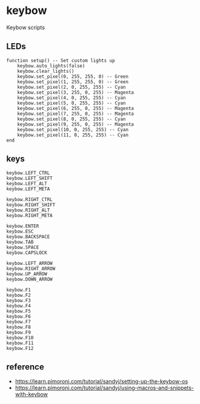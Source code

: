 # keybow

Keybow scripts

## LEDs
```
function setup() -- Set custom lights up
    keybow.auto_lights(false)
    keybow.clear_lights()
    keybow.set_pixel(0, 255, 255, 0) -- Green
    keybow.set_pixel(1, 255, 255, 0) -- Green
    keybow.set_pixel(2, 0, 255, 255) -- Cyan
    keybow.set_pixel(3, 255, 0, 255) -- Magenta
    keybow.set_pixel(4, 0, 255, 255) -- Cyan
    keybow.set_pixel(5, 0, 255, 255) -- Cyan
    keybow.set_pixel(6, 255, 0, 255) -- Magenta
    keybow.set_pixel(7, 255, 0, 255) -- Magenta
    keybow.set_pixel(8, 0, 255, 255) -- Cyan
    keybow.set_pixel(9, 255, 0, 255) -- Magenta
    keybow.set_pixel(10, 0, 255, 255) -- Cyan
    keybow.set_pixel(11, 0, 255, 255) -- Cyan
end
```

## keys
```
keybow.LEFT_CTRL
keybow.LEFT_SHIFT
keybow.LEFT_ALT
keybow.LEFT_META

keybow.RIGHT_CTRL
keybow.RIGHT_SHIFT
keybow.RIGHT_ALT
keybow.RIGHT_META

keybow.ENTER
keybow.ESC
keybow.BACKSPACE
keybow.TAB
keybow.SPACE
keybow.CAPSLOCK

keybow.LEFT_ARROW
keybow.RIGHT_ARROW
keybow.UP_ARROW
keybow.DOWN_ARROW

keybow.F1
keybow.F2
keybow.F3
keybow.F4
keybow.F5
keybow.F6
keybow.F7
keybow.F8
keybow.F9
keybow.F10
keybow.F11
keybow.F12
```

## reference
- https://learn.pimoroni.com/tutorial/sandyj/setting-up-the-keybow-os
- https://learn.pimoroni.com/tutorial/sandyj/using-macros-and-snippets-with-keybow

